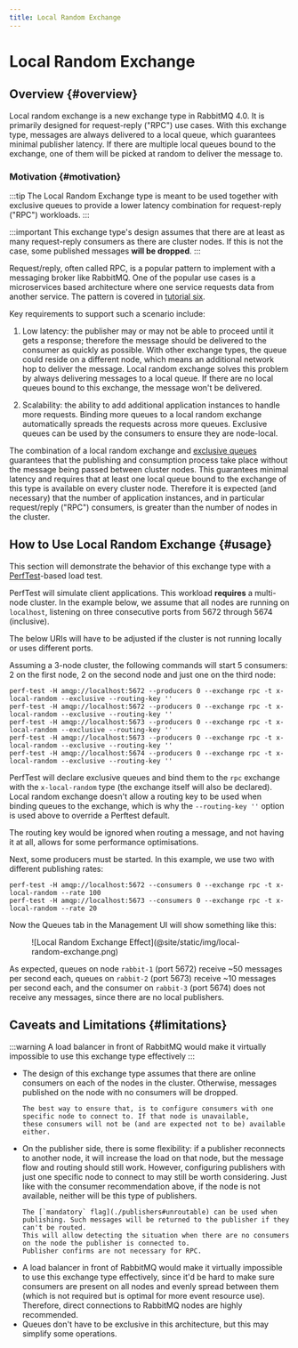 ```yaml
---
title: Local Random Exchange
---
```

<!--
Copyright (c) 2005-2024 Broadcom. All Rights Reserved. The term "Broadcom" refers to Broadcom Inc. and/or its subsidiaries.

All rights reserved. This program and the accompanying materials
are made available under the terms of the under the Apache License,
Version 2.0 (the "License”); you may not use this file except in compliance
with the License. You may obtain a copy of the License at

https://www.apache.org/licenses/LICENSE-2.0

Unless required by applicable law or agreed to in writing, software
distributed under the License is distributed on an "AS IS" BASIS,
WITHOUT WARRANTIES OR CONDITIONS OF ANY KIND, either express or implied.
See the License for the specific language governing permissions and
limitations under the License.
-->

# Local Random Exchange

## Overview {#overview}

Local random exchange is a new exchange type in RabbitMQ 4.0. It is primarily
designed for request-reply ("RPC") use cases. With this exchange type, messages are always
delivered to a local queue, which guarantees minimal publisher latency. If there are multiple
local queues bound to the exchange, one of them will be picked at random
to deliver the message to.

### Motivation {#motivation}

:::tip
The Local Random Exchange type is meant to be used together with exclusive queues
to provide a lower latency combination for request-reply ("RPC") workloads.
:::

:::important
This exchange type's design assumes that there are at least as many request-reply consumers as there are
cluster nodes. If this is not the case, some published messages **will be dropped**.
:::

Request/reply, often called RPC, is a popular pattern to implement with a messaging broker
like RabbitMQ. One of the popular use cases is a microservices based architecture
where one service requests data from another service. The pattern is covered in [tutorial six](/tutorials).

Key requirements to support such a scenario include:

1. Low latency: the publisher may or may not be able to proceed until it gets a response; therefore
the message should be delivered to the consumer as quickly as possible. With other exchange types,
the queue could reside on a different node, which means an additional network hop to deliver the message.
Local random exchange solves this problem by always delivering messages to a local queue. If there
are no local queues bound to this exchange, the message won't be delivered.

2. Scalability: the ability to add additional application instances to handle more requests. Binding more
queues to a local random exchange automatically spreads the requests across more queues. Exclusive
queues can be used by the consumers to ensure they are node-local.

The combination of a local random exchange and [exclusive queues](./queues#exclusive-queues) guarantees
that the publishing and consumption process take place without the message being passed between cluster nodes.
This guarantees minimal latency and requires that at least one local queue bound to the exchange
of this type is available on every cluster node. Therefore it is expected (and necessary)
that the number of application instances, and in particular request/reply ("RPC") consumers,
is greater than the number of nodes in the cluster.

## How to Use Local Random Exchange {#usage}

This section will demonstrate the behavior of this exchange type with
a [PerfTest](https://perftest.rabbitmq.com/)-based load test.

PerfTest will simulate client applications. This workload **requires** a multi-node
cluster. In the example below, we assume that all nodes are running on `localhost`, listening on three consecutive ports
from 5672 through 5674 (inclusive).

The below URIs will have to be adjusted if the cluster is not running locally or uses different ports.

Assuming a 3-node cluster, the following commands will start 5 consumers: 2 on the first node, 2 on the second node
and just one on the third node:

```shell
perf-test -H amqp://localhost:5672 --producers 0 --exchange rpc -t x-local-random --exclusive --routing-key ''
perf-test -H amqp://localhost:5672 --producers 0 --exchange rpc -t x-local-random --exclusive --routing-key ''
perf-test -H amqp://localhost:5673 --producers 0 --exchange rpc -t x-local-random --exclusive --routing-key ''
perf-test -H amqp://localhost:5673 --producers 0 --exchange rpc -t x-local-random --exclusive --routing-key ''
perf-test -H amqp://localhost:5674 --producers 0 --exchange rpc -t x-local-random --exclusive --routing-key ''
```
PerfTest will declare exclusive queues and bind them to the `rpc` exchange with the `x-local-random` type
(the exchange itself will also be declared). Local random exchange doesn't allow a routing key to be used when
binding queues to the exchange, which is why the `--routing-key ''` option is used above to override a Perftest default.

The routing key would be ignored when routing a message, and not having it at all, allows for
some performance optimisations.

Next, some producers must be started. In this example, we use two with different publishing rates:

```shell
perf-test -H amqp://localhost:5672 --consumers 0 --exchange rpc -t x-local-random --rate 100
perf-test -H amqp://localhost:5673 --consumers 0 --exchange rpc -t x-local-random --rate 20
```

Now the Queues tab in the Management UI will show something like this:

<figure>
![Local Random Exchange Effect](@site/static/img/local-random-exchange.png)
</figure>

As expected, queues on node `rabbit-1` (port 5672) receive ~50 messages per second each,
queues on `rabbit-2` (port 5673) receive ~10 messages per second each, and the consumer on
`rabbit-3` (port 5674) does not receive any messages, since there are no local publishers.

## Caveats and Limitations {#limitations}

:::warning
A load balancer in front of RabbitMQ would make it virtually impossible to use this exchange type effectively
:::

<ul>
  <li>
    The design of this exchange type assumes that there are online consumers on each of the nodes in the cluster. Otherwise,
    messages published on the node with no consumers will be dropped.

    The best way to ensure that, is to configure consumers with one specific node to connect to. If that node is unavailable,
    these consumers will not be (and are expected not to be) available either.
  </li>
  <li>
    On the publisher side, there is some flexibility: if a publisher reconnects to another node,
    it will increase the load on that node, but the message flow and routing should still work. However,
    configuring publishers with just one specific node to connect to may still be worth considering. Just like with
    the consumer recommendation above, if the node is not available, neither will be this type of publishers.

    The [`mandatory` flag](./publishers#unroutable) can be used when publishing. Such messages will be returned to the publisher if they can't be routed.
    This will allow detecting the situation when there are no consumers on the node the publisher is connected to.
    Publisher confirms are not necessary for RPC.
  </li>
  <li>
    A load balancer in front of RabbitMQ would make it virtually impossible to use this exchange type effectively,
    since it'd be hard to make sure consumers are present on all nodes and evenly spread between them
    (which is not required but is optimal for more event resource use). Therefore, direct connections to RabbitMQ nodes are highly recommended.
  </li>
  <li>
    Queues don't have to be exclusive in this architecture, but this may simplify some operations.
  </li>
</ul>
